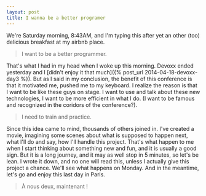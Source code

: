 ```yaml
---
layout: post
title: I wanna be a better programer
---
```


We're Saturday morning, 8:43AM, and I'm typing this after yet an other (too) delicious breakfast at my airbnb place.

> I want to be a better programmer.

That's what I had in my head when I woke up this morning. Devoxx ended yesterday and I [didn't enjoy it that much]({% post_url 2014-04-18-devoxx-day3 %}). But as I said in my conclusion, the benefit of this conference is that it motivated me, pushed me to my keyboard. I realize the reason is that I want to be like these guys on stage. I want to use and talk about these new technologies, I want to be more efficient in what I do. (I want to be famous and recognized in the coridors of the conference?).

> I need to train and practice.

Since this idea came to mind, thousands of others joined in. I've created a movie, imagining some scenes about what is supposed to happen next, what I'll do and say, how I'll handle this project. That's what happen to me when I start thinking about something new and fun, and it is usually a good sign. But it is a long journey, and it may as well stop in 5 minutes, so let's be lean. I wrote it down, and no one will read this, unless I actually give this project a chance. We'll see what happens on Monday. And in the meantime, let's go and enjoy this last day in Paris.

> À nous deux, maintenant !